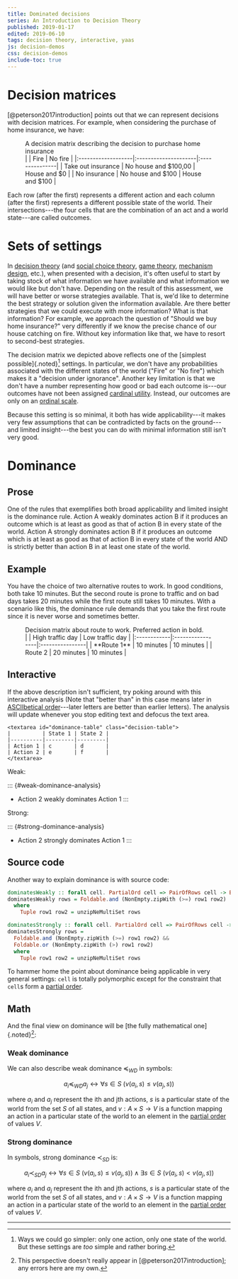 ```yaml
---
title: Dominated decisions
series: An Introduction to Decision Theory
published: 2019-01-17
edited: 2019-06-10
tags: decision theory, interactive, yaas
js: decision-demos
css: decision-demos
include-toc: true
---
```


# Decision matrices

[@peterson2017introduction] points out that we can represent decisions with decision matrices. For example, when considering the purchase of home insurance, we have:

<figure>
<figcaption>A decision matrix describing the decision to purchase home insurance</figcaption>
|                    | Fire                 | No fire        |
|:-------------------|:---------------------|:---------------|
| Take out insurance | No house and $100,00 | House and $0   |
| No insurance       | No house and $100    | House and $100 |
</figure>

Each row (after the first) represents a different action and each column (after the first) represents a different possible state of the world. Their intersections---the four cells that are the combination of an act and a world state---are called outcomes.

# Sets of settings

In [decision theory](https://en.wikipedia.org/wiki/Decision_theory) (and [social choice theory](https://en.wikipedia.org/wiki/Social_choice_theory), [game theory](https://en.wikipedia.org/wiki/Game_theory), [mechanism design](https://en.wikipedia.org/wiki/Mechanism_design), etc.), when presented with a decision, it's often useful to start by taking stock of what information we have available and what information we would like but don't have. Depending on the result of this assessment, we will have better or worse strategies available. That is, we'd like to determine the best strategy or solution given the information available. Are there better strategies that we could execute with more information? What is that information? For example, we approach the question of "Should we buy home insurance?" very differently if we know the precise chance of our house catching on fire. Without key information like that, we have to resort to second-best strategies.

The decision matrix we depicted above reflects one of the [simplest possible]{.noted}[^simpler] settings. In particular, we don't have any probabilities associated with the different states of the world ("Fire" or "No fire") which makes it a "decision under ignorance". Another key limitation is that we don't have a number representing how good or bad each outcome is---our outcomes have not been assigned [cardinal utility](https://en.wikipedia.org/wiki/Cardinal_utility). Instead, our outcomes are only on an [ordinal scale](https://en.wikipedia.org/wiki/Level_of_measurement).

Because this setting is so minimal, it both has wide applicability---it makes very few assumptions that can be contradicted by facts on the ground---and limited insight---the best you can do with minimal information still isn't very good.

<!--more-->

# Dominance

## Prose

One of the rules that exemplifies both broad applicability and limited insight is the dominance rule. Action A weakly dominates action B if it produces an outcome which is at least as good as that of action B in every state of the world. Action A strongly dominates action B if it produces an outcome which is at least as good as that of action B in every state of the world AND is strictly better than action B in at least one state of the world.

## Example

You have the choice of two alternative routes to work. In good conditions, both take 10 minutes. But the second route is prone to traffic and on bad days takes 20 minutes while the first route still takes 10 minutes. With a scenario like this, the dominance rule demands that you take the first route since it is never worse and sometimes better.

<figure>
<figcaption>Decision matrix about route to work. Preferred action in bold.</figcaption>
|             | High traffic day | Low traffic day |
|:------------|:-----------------|:----------------|
| **Route 1** | 10 minutes       | 10 minutes      |
| Route 2     | 20 minutes       | 10 minutes      |
</figure>

## Interactive

If the above description isn't sufficient, try poking around with this interactive analysis (Note that "better than" in this case means later in [ASCIIbetical order](https://en.wikipedia.org/wiki/ASCII#Character_order)---later letters are better than earlier letters). The analysis will update whenever you stop editing text and defocus the text area.

```{=html}
<textarea id="dominance-table" class="decision-table">
|          | State 1 | State 2 |
|----------|---------|---------|
| Action 1 | c       | d       |
| Action 2 | e       | f       |
</textarea>
```

Weak:

::: {#weak-dominance-analysis}
- Action 2 weakly dominates Action 1
:::

Strong:

::: {#strong-dominance-analysis}
- Action 2 strongly dominates Action 1
:::

## Source code

Another way to explain dominance is with source code:

```haskell
dominatesWeakly :: forall cell. PartialOrd cell => PairOfRows cell -> Boolean
dominatesWeakly rows = Foldable.and (NonEmpty.zipWith (>=) row1 row2)
  where
    Tuple row1 row2 = unzipNeMultiSet rows

dominatesStrongly :: forall cell. PartialOrd cell => PairOfRows cell -> Boolean
dominatesStrongly rows =
  Foldable.and (NonEmpty.zipWith (>=) row1 row2) &&
  Foldable.or (NonEmpty.zipWith (>) row1 row2)
  where
    Tuple row1 row2 = unzipNeMultiSet rows
```

To hammer home the point about dominance being applicable in very general settings: `cell` is totally polymorphic except for the constraint that `cell`s form a [partial order](https://en.wikipedia.org/wiki/Partially_ordered_set).

## Math

And the final view on dominance will be [the fully mathematical one]{.noted}[^math]:

### Weak dominance

We can also describe weak dominance $\preccurlyeq_{WD}$ in symbols:

$$a_i \preccurlyeq_{WD} a_j \leftrightarrow \forall s \in S\ (v(a_i, s) \leq v(a_j, s))$$

where $a_i$ and $a_j$ represent the ith and jth actions, $s$ is a particular state of the world from the set $S$ of all states, and $v : A \times S \to V$ is a function mapping an action in a particular state of the world to an element in the [partial order](https://en.wikipedia.org/wiki/Partially_ordered_set) of values $V$.

### Strong dominance

In symbols, strong dominance $\prec_{SD}$ is:

$$a_i \prec_{SD} a_j \leftrightarrow \forall s \in S\ (v(a_i, s) \leq v(a_j, s)) \wedge \exists s \in S\ (v(a_i, s) < v(a_j, s))$$

where $a_i$ and $a_j$ represent the ith and jth actions, $s$ is a particular state of the world from the set $S$ of all states, and $v : A \times S \to V$ is a function mapping an action in a particular state of the world to an element in the [partial order](https://en.wikipedia.org/wiki/Partially_ordered_set) of values $V$.

<hr class="references">

[^simpler]: Ways we could go simpler: only one action, only one state of the world. But these settings are <em>too</em> simple and rather boring.
[^math]: This perspective doesn't really appear in [@peterson2017introduction]; any errors here are my own.
